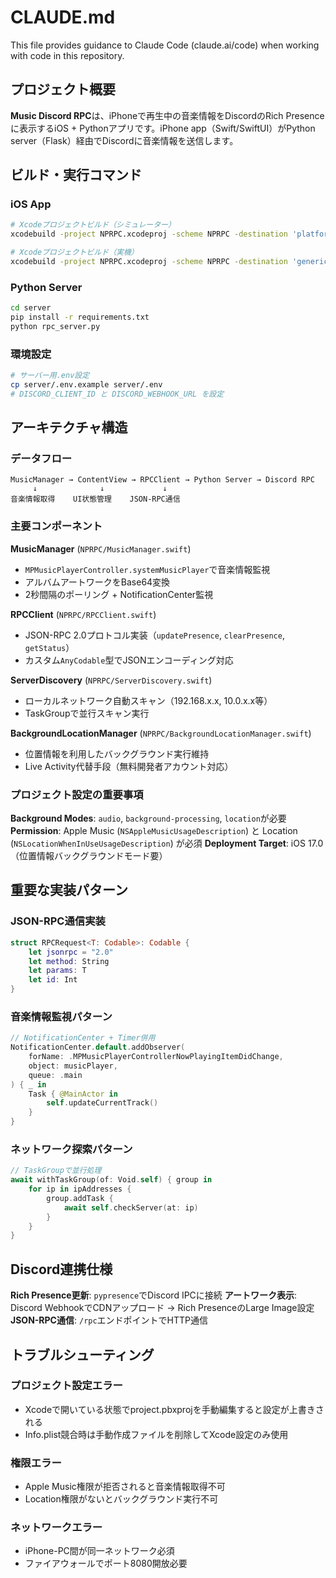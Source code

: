 # CLAUDE.md

This file provides guidance to Claude Code (claude.ai/code) when working with code in this repository.

## プロジェクト概要

**Music Discord RPC**は、iPhoneで再生中の音楽情報をDiscordのRich Presenceに表示するiOS + Pythonアプリです。iPhone app（Swift/SwiftUI）がPython server（Flask）経由でDiscordに音楽情報を送信します。

## ビルド・実行コマンド

### iOS App
```bash
# Xcodeプロジェクトビルド（シミュレーター）
xcodebuild -project NPRPC.xcodeproj -scheme NPRPC -destination 'platform=iOS Simulator,name=iPhone 16' build

# Xcodeプロジェクトビルド（実機）
xcodebuild -project NPRPC.xcodeproj -scheme NPRPC -destination 'generic/platform=iOS' build
```

### Python Server
```bash
cd server
pip install -r requirements.txt
python rpc_server.py
```

### 環境設定
```bash
# サーバー用.env設定
cp server/.env.example server/.env
# DISCORD_CLIENT_ID と DISCORD_WEBHOOK_URL を設定
```

## アーキテクチャ構造

### データフロー
```
MusicManager → ContentView → RPCClient → Python Server → Discord RPC
     ↓              ↓             ↓
音楽情報取得    UI状態管理    JSON-RPC通信
```

### 主要コンポーネント

**MusicManager** (`NPRPC/MusicManager.swift`)
- `MPMusicPlayerController.systemMusicPlayer`で音楽情報監視
- アルバムアートワークをBase64変換
- 2秒間隔のポーリング + NotificationCenter監視

**RPCClient** (`NPRPC/RPCClient.swift`)  
- JSON-RPC 2.0プロトコル実装（`updatePresence`, `clearPresence`, `getStatus`）
- カスタム`AnyCodable`型でJSONエンコーディング対応

**ServerDiscovery** (`NPRPC/ServerDiscovery.swift`)
- ローカルネットワーク自動スキャン（192.168.x.x, 10.0.x.x等）
- TaskGroupで並行スキャン実行

**BackgroundLocationManager** (`NPRPC/BackgroundLocationManager.swift`)
- 位置情報を利用したバックグラウンド実行維持
- Live Activity代替手段（無料開発者アカウント対応）

### プロジェクト設定の重要事項

**Background Modes**: `audio`, `background-processing`, `location`が必要
**Permission**: Apple Music (`NSAppleMusicUsageDescription`) と Location (`NSLocationWhenInUseUsageDescription`) が必須
**Deployment Target**: iOS 17.0（位置情報バックグラウンドモード要）

## 重要な実装パターン

### JSON-RPC通信実装
```swift
struct RPCRequest<T: Codable>: Codable {
    let jsonrpc = "2.0"
    let method: String
    let params: T
    let id: Int
}
```

### 音楽情報監視パターン  
```swift
// NotificationCenter + Timer併用
NotificationCenter.default.addObserver(
    forName: .MPMusicPlayerControllerNowPlayingItemDidChange,
    object: musicPlayer,
    queue: .main
) { _ in
    Task { @MainActor in
        self.updateCurrentTrack()
    }
}
```

### ネットワーク探索パターン
```swift
// TaskGroupで並行処理
await withTaskGroup(of: Void.self) { group in
    for ip in ipAddresses {
        group.addTask {
            await self.checkServer(at: ip)
        }
    }
}
```

## Discord連携仕様

**Rich Presence更新**: `pypresence`でDiscord IPCに接続
**アートワーク表示**: Discord WebhookでCDNアップロード → Rich PresenceのLarge Image設定
**JSON-RPC通信**: `/rpc`エンドポイントでHTTP通信

## トラブルシューティング

### プロジェクト設定エラー
- Xcodeで開いている状態でproject.pbxprojを手動編集すると設定が上書きされる
- Info.plist競合時は手動作成ファイルを削除してXcode設定のみ使用

### 権限エラー
- Apple Music権限が拒否されると音楽情報取得不可
- Location権限がないとバックグラウンド実行不可

### ネットワークエラー  
- iPhone-PC間が同一ネットワーク必須
- ファイアウォールでポート8080開放必要